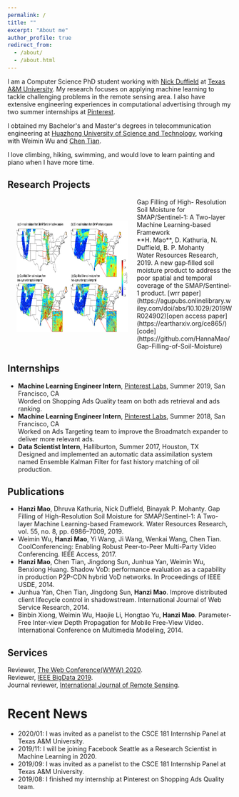 ```yaml
---
permalink: /
title: ""
excerpt: "About me"
author_profile: true
redirect_from: 
  - /about/
  - /about.html
---
```


I am a Computer Science PhD student working with [Nick Duffield](https://nickduffield.net/) at [Texas A&M University](https://www.tamu.edu/). My research focuses on applying machine learning to tackle challenging problems in the remote sensing area. I also have extensive engineering experiences in computational advertising through my two summer internships at [Pinterest](https://www.pinterest.com/).

I obtained my Bachelor's and Master's degrees in telecommunication engineering at [Huazhong University of Science and Technology](http://english.hust.edu.cn/), working with Weimin Wu and [Chen Tian](https://cs.nju.edu.cn/tianchen/). 

I love climbing, hiking, swimming, and would love to learn painting and piano when I have more time. 

## Research Projects
<img align="left" width="250" height="250" src="/images/Fig22.png" hspace="20" vspace="50">
Gap Filling of High- Resolution Soil Moisture for SMAP/Sentinel-1: A Two-layer Machine Learning-based Framework<br/>
**H. Mao**, D. Kathuria, N. Duffield, B. P. Mohanty<br/>
Water Resources Research, 2019.  
A new gap‐filled soil moisture product to address the poor spatial and temporal coverage of the SMAP/Sentinel‐1 product. [wrr paper](https://agupubs.onlinelibrary.wiley.com/doi/abs/10.1029/2019WR024902)[open access paper](https://eartharxiv.org/ce865/)[code](https://github.com/HannaMao/Gap-Filling-of-Soil-Moisture)


## Internships
* **Machine Learning Engineer Intern**, [Pinterest Labs](https://labs.pinterest.com/), Summer 2019, San Francisco, CA<br/>
Worded on Shopping Ads Quality team on both ads retrieval and ads ranking.
* **Machine Learning Engineer Intern**, [Pinterest Labs](https://labs.pinterest.com/), Summer 2018, San Francisco, CA<br/>
Worked on Ads Targeting team to improve the Broadmatch expander to deliver more relevant ads.
* **Data Scientist Intern**, Halliburton, Summer 2017, Houston, TX<br/>
Designed and implemented an automatic data assimilation system named Ensemble Kalman Filter for fast history matching of oil production. 

## Publications
* **Hanzi Mao**, Dhruva Kathuria, Nick Duffield, Binayak P. Mohanty. Gap Filling of High-Resolution Soil Moisture for SMAP/Sentinel-1: A Two-layer Machine Learning-based Framework. Water Resources Research, vol. 55, no. 8, pp. 6986–7009, 2019. 
* Weimin Wu, **Hanzi Mao**, Yi Wang, Ji Wang, Wenkai Wang, Chen Tian. CoolConferencing: Enabling Robust Peer-to-Peer Multi-Party Video Conferencing. IEEE Access, 2017.
* **Hanzi Mao**, Chen Tian, Jingdong Sun, Junhua Yan, Weimin Wu, Benxiong Huang. Shadow VoD: performance evaluation as a capability in production P2P-CDN hybrid VoD networks. In Proceedings of IEEE USDE, 2014.
* Junhua Yan, Chen Tian, Jingdong Sun, **Hanzi Mao**. Improve distributed client lifecycle control in shadowstream. International Journal of Web Service Research, 2014.
* Binbin Xiong, Weimin Wu, Haojie Li, Hongtao Yu, **Hanzi Mao**. Parameter-Free Inter-view Depth Propagation for Mobile Free-View Video. International Conference on Multimedia Modeling, 2014.

## Services
Reviewer, [The Web Conference(WWW) 2020](https://www2020.thewebconf.org/).<br/>
Reviewer, [IEEE BigData 2019](http://bigdataieee.org/BigData2019/).<br/>
Journal reviewer, [International Journal of Remote Sensing](https://www.tandfonline.com/loi/tres20).

Recent News
======
* 2020/01: I was invited as a panelist to the CSCE 181 Internship Panel at Texas A&M University.
* 2019/11: I will be joining Facebook Seattle as a Research Scientist in Machine Learning in 2020.
* 2019/09: I was invited as a panelist to the CSCE 181 Internship Panel at Texas A&M University.
* 2019/08: I finished my internship at Pinterest on Shopping Ads Quality team. 

